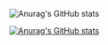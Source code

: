 ![Anurag's GitHub stats](https://github-readme-stats.vercel.app/api?username=tsuiya_icons=true)

[![Anurag's GitHub stats](https://github-readme-stats.vercel.app/api?username=Tsuiya)](https://github.com/anuraghazra/github-readme-stats)
